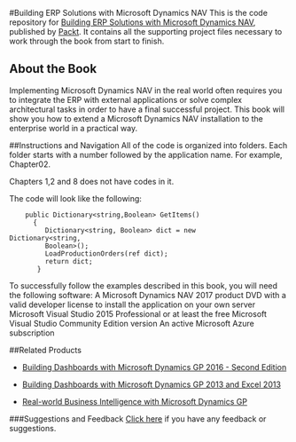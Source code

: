 #Building ERP Solutions with Microsoft Dynamics NAV
This is the code repository for [Building ERP Solutions with Microsoft Dynamics NAV](https://www.packtpub.com/application-development/building-erp-solutions-microsoft-dynamics-nav?utm_source=github&utm_medium=repository&utm_campaign=9781787123083), published by [Packt](https://www.packtpub.com/?utm_source=github). It contains all the supporting project files necessary to work through the book from start to finish.
## About the Book
Implementing Microsoft Dynamics NAV in the real world often requires you to integrate the ERP with external applications or solve complex architectural tasks in order to have a final successful project. This book will show you how to extend a Microsoft Dynamics NAV installation to the enterprise world in a practical way.


##Instructions and Navigation
All of the code is organized into folders. Each folder starts with a number followed by the application name. For example, Chapter02.

Chapters 1,2 and 8 does not have codes in it.

The code will look like the following:
```
    public Dictionary<string,Boolean> GetItems()
      {
         Dictionary<string, Boolean> dict = new                  Dictionary<string,
         Boolean>();
         LoadProductionOrders(ref dict);
         return dict;
       }
```

To successfully follow the examples described in this book, you will need the following
software:
A Microsoft Dynamics NAV 2017 product DVD with a valid developer license to
install the application on your own server
Microsoft Visual Studio 2015 Professional or at least the free Microsoft Visual
Studio Community Edition version
An active Microsoft Azure subscription

##Related Products
* [Building Dashboards with Microsoft Dynamics GP 2016 - Second Edition](https://www.packtpub.com/application-development/building-dashboards-microsoft-dynamics-gp-2016-second-edition?utm_source=github&utm_medium=repository&utm_campaign=9781786467614)

* [Building Dashboards with Microsoft Dynamics GP 2013 and Excel 2013](https://www.packtpub.com/application-development/building-dashboards-microsoft-dynamics-gp-2013-and-excel-2013?utm_source=github&utm_medium=repository&utm_campaign=9781849689069)

* [Real-world Business Intelligence with Microsoft Dynamics GP](https://www.packtpub.com/big-data-and-business-intelligence/real-world-business-intelligence-microsoft-dynamics-gp-2013?utm_source=github&utm_medium=repository&utm_campaign=9781782177241)

###Suggestions and Feedback
[Click here](https://docs.google.com/forms/d/e/1FAIpQLSe5qwunkGf6PUvzPirPDtuy1Du5Rlzew23UBp2S-P3wB-GcwQ/viewform) if you have any feedback or suggestions.
